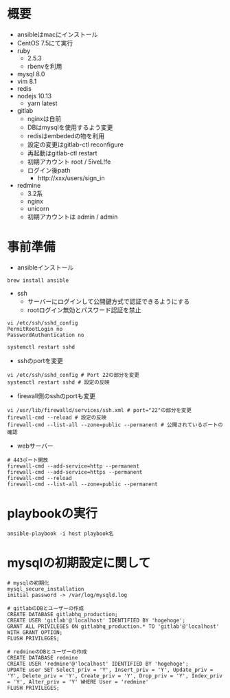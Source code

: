 # 概要
+ ansibleはmacにインストール
+ CentOS 7.5にて実行
+ ruby
  + 2.5.3
  + rbenvを利用
+ mysql 8.0
+ vim 8.1
+ redis
+ nodejs 10.13
  + yarn latest
+ gitlab
  + nginxは自前
  + DBはmysqlを使用するよう変更
  + redisはembededの物を利用
  + 設定の変更はgitlab-ctl reconfigure
  + 再起動はgitlab-ctl restart
  + 初期アカウント root / 5iveL!fe
  + ログイン後path
    + http://xxx/users/sign_in
+ redmine
  + 3.2系
  + nginx
  + unicorn
  + 初期アカウントは admin / admin

# 事前準備
- ansibleインストール
```
brew install ansible
```
- ssh
  - サーバーにログインして公開鍵方式で認証できるようにする
  - rootログイン無効とパスワード認証を禁止
```
vi /etc/ssh/sshd_config
PermitRootLogin no
PasswordAuthentication no

systemctl restart sshd
```
  - sshのportを変更
```
vi /etc/ssh/sshd_config # Port 22の部分を変更
systemctl restart sshd # 設定の反映
```
  - firewall側のsshのportも変更
```
vi /usr/lib/firewalld/services/ssh.xml # port="22"の部分を変更
firewall-cmd --reload # 設定の反映
firewall-cmd --list-all --zone=public --permanent # 公開されているポートの確認
```

- webサーバー
```
# 443ポート開放
firewall-cmd --add-service=http --permanent
firewall-cmd --add-service=https --permanent
firewall-cmd --reload
firewall-cmd --list-all --zone=public --permanent
```

# playbookの実行
```
ansible-playbook -i host playbook名
```

# mysqlの初期設定に関して
```mysql
# mysqlの初期化
mysql_secure_installation
initial password -> /var/log/mysqld.log

# gitlabのDBとユーザーの作成
CREATE DATABASE gitlabhq_production;
CREATE USER 'gitlab'@'localhost' IDENTIFIED BY 'hogehoge';
GRANT ALL PRIVILEGES ON gitlabhq_production.* TO 'gitlab'@'localhost' WITH GRANT OPTION;
FLUSH PRIVILEGES;

# redmineのDBとユーザーの作成
CREATE DATABASE redmine 
CREATE USER 'redmine'@'localhost' IDENTIFIED BY 'hogehoge';
UPDATE user SET Select_priv = 'Y', Insert_priv = 'Y', Update_priv = 'Y', Delete_priv = 'Y', Create_priv = 'Y', Drop_priv = 'Y', Index_priv = 'Y', Alter_priv = 'Y' WHERE User = 'redmine'
FLUSH PRIVILEGES;
```
